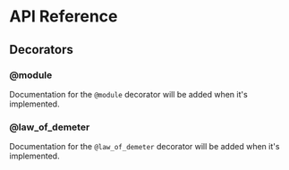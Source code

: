 # API Reference

## Decorators

### @module

Documentation for the `@module` decorator will be added when it's implemented.

### @law_of_demeter

Documentation for the `@law_of_demeter` decorator will be added when it's implemented.